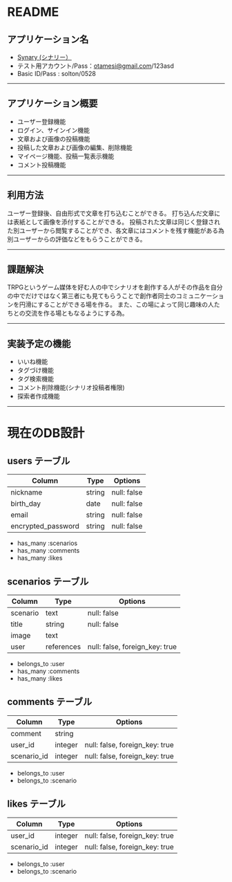 # README

## アプリケーション名
* [Synary (シナリー）]( https://synary.herokuapp.com/
)
* テスト用アカウント/Pass：otamesi@gmail.com/123asd
* Basic ID/Pass : solton/0528
---

## アプリケーション概要
* ユーザー登録機能
* ログイン、サインイン機能
* 文章および画像の投稿機能
* 投稿した文章および画像の編集、削除機能
* マイページ機能、投稿一覧表示機能
* コメント投稿機能

---

## 利用方法
ユーザー登録後、自由形式で文章を打ち込むことができる。
打ち込んだ文章には表紙として画像を添付することができる。
投稿された文章は同じく登録された別ユーザーから閲覧することができ、各文章にはコメントを残す機能がある為別ユーザーからの評価などをもらうことができる。

---

## 課題解決
TRPGというゲーム媒体を好む人の中でシナリオを創作する人がその作品を自分の中でだけではなく第三者にも見てもらうことで創作者同士のコミュニケーションを円滑にすることができる場を作る。
また、この場によって同じ趣味の人たちとの交流を作る場ともなるようにする為。

---

## 実装予定の機能
* いいね機能
* タグづけ機能
* タグ検索機能
* コメント削除機能(シナリオ投稿者権限)
* 探索者作成機能

---

# 現在のDB設計

## users テーブル

| Column             | Type   | Options     |
| ------------------ | ------ | ----------- |
| nickname           | string | null: false |
| birth_day          | date   | null: false |
| email              | string | null: false |
| encrypted_password | string | null: false |

- has_many :scenarios
- has_many :comments
- has_many :likes

## scenarios テーブル

| Column     | Type       | Options                        |
| ---------- | ---------- | ------------------------------ |
| scenario   | text       | null: false                    |
| title      | string     | null: false                    |
| image      | text       |                                |
| user       | references | null: false, foreign_key: true |

- belongs_to :user
- has_many :comments
- has_many :likes

## comments テーブル

| Column      | Type       | Options                        |
| ----------- | ---------- | ------------------------------ |
| comment     | string     |                                |
| user_id     | integer    | null: false, foreign_key: true |
| scenario_id | integer    | null: false, foreign_key: true |

- belongs_to :user
- belongs_to :scenario

## likes テーブル

| Column      | Type       | Options                        |
| ----------- | ---------- | ------------------------------ |
| user_id     | integer    | null: false, foreign_key: true |
| scenario_id | integer    | null: false, foreign_key: true |

- belongs_to :user
- belongs_to :scenario
